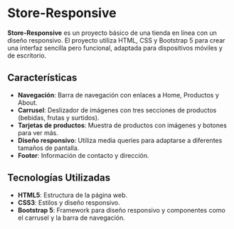 # Store-Responsive

**Store-Responsive** es un proyecto básico de una tienda en línea con un diseño responsivo. El proyecto utiliza HTML, CSS y Bootstrap 5 para crear una interfaz sencilla pero funcional, adaptada para dispositivos móviles y de escritorio.

## Características

- **Navegación**: Barra de navegación con enlaces a Home, Productos y About.
- **Carrusel**: Deslizador de imágenes con tres secciones de productos (bebidas, frutas y surtidos).
- **Tarjetas de productos**: Muestra de productos con imágenes y botones para ver más.
- **Diseño responsivo**: Utiliza media queries para adaptarse a diferentes tamaños de pantalla.
- **Footer**: Información de contacto y dirección.

## Tecnologías Utilizadas

- **HTML5**: Estructura de la página web.
- **CSS3**: Estilos y diseño responsivo.
- **Bootstrap 5**: Framework para diseño responsivo y componentes como el carrusel y la barra de navegación.
